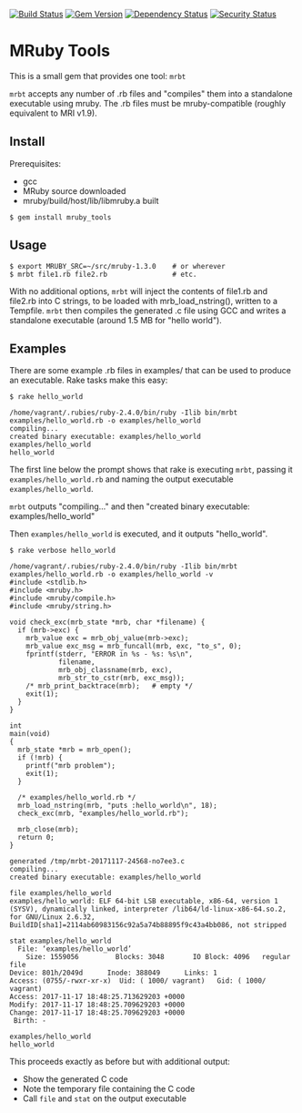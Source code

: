 [![Build Status](https://travis-ci.org/rickhull/mruby_tools.svg?branch=master)](https://travis-ci.org/rickhull/mruby_tools)
[![Gem Version](https://badge.fury.io/rb/mruby_tools.svg)](https://badge.fury.io/rb/mruby_tools)
[![Dependency Status](https://gemnasium.com/rickhull/mruby_tools.svg)](https://gemnasium.com/rickhull/mruby_tools)
[![Security Status](https://hakiri.io/github/rickhull/mruby_tools/master.svg)](https://hakiri.io/github/rickhull/mruby_tools/master)

# MRuby Tools

This is a small gem that provides one tool: `mrbt`

`mrbt` accepts any number of .rb files and "compiles" them into a standalone
executable using mruby.  The .rb files must be mruby-compatible (roughly
equivalent to MRI v1.9).

## Install

Prerequisites:

* gcc
* MRuby source downloaded
* mruby/build/host/lib/libmruby.a built

```
$ gem install mruby_tools
```

## Usage

```
$ export MRUBY_SRC=~/src/mruby-1.3.0    # or wherever
$ mrbt file1.rb file2.rb                # etc.
```

With no additional options, `mrbt` will inject the contents of file1.rb and
file2.rb into C strings, to be loaded with mrb_load_nstring(), written to a
Tempfile.  `mrbt` then compiles the generated .c file using GCC and writes
a standalone executable (around 1.5 MB for "hello world").

## Examples

There are some example .rb files in examples/ that can be used to produce
an executable.  Rake tasks make this easy:

```
$ rake hello_world

/home/vagrant/.rubies/ruby-2.4.0/bin/ruby -Ilib bin/mrbt examples/hello_world.rb -o examples/hello_world
compiling...
created binary executable: examples/hello_world
examples/hello_world
hello_world
```

The first line below the prompt shows that rake is executing `mrbt`, passing it
`examples/hello_world.rb` and naming the output executable
`examples/hello_world`.

`mrbt` outputs "compiling..." and then "created binary
executable: examples/hello_world"

Then `examples/hello_world` is executed, and it outputs "hello_world".

```
$ rake verbose hello_world

/home/vagrant/.rubies/ruby-2.4.0/bin/ruby -Ilib bin/mrbt examples/hello_world.rb -o examples/hello_world -v
#include <stdlib.h>
#include <mruby.h>
#include <mruby/compile.h>
#include <mruby/string.h>

void check_exc(mrb_state *mrb, char *filename) {
  if (mrb->exc) {
    mrb_value exc = mrb_obj_value(mrb->exc);
    mrb_value exc_msg = mrb_funcall(mrb, exc, "to_s", 0);
    fprintf(stderr, "ERROR in %s - %s: %s\n",
            filename,
            mrb_obj_classname(mrb, exc),
            mrb_str_to_cstr(mrb, exc_msg));
    /* mrb_print_backtrace(mrb);   # empty */
    exit(1);
  }
}

int
main(void)
{
  mrb_state *mrb = mrb_open();
  if (!mrb) {
    printf("mrb problem");
    exit(1);
  }

  /* examples/hello_world.rb */
  mrb_load_nstring(mrb, "puts :hello_world\n", 18);
  check_exc(mrb, "examples/hello_world.rb");

  mrb_close(mrb);
  return 0;
}

generated /tmp/mrbt-20171117-24568-no7ee3.c
compiling...
created binary executable: examples/hello_world

file examples/hello_world
examples/hello_world: ELF 64-bit LSB executable, x86-64, version 1 (SYSV), dynamically linked, interpreter /lib64/ld-linux-x86-64.so.2, for GNU/Linux 2.6.32, BuildID[sha1]=2114ab60983156c92a5a74b88895f9c43a4bb086, not stripped

stat examples/hello_world
  File: ‘examples/hello_world’
    Size: 1559056         Blocks: 3048       IO Block: 4096   regular file
Device: 801h/2049d      Inode: 388049      Links: 1
Access: (0755/-rwxr-xr-x)  Uid: ( 1000/ vagrant)   Gid: ( 1000/ vagrant)
Access: 2017-11-17 18:48:25.713629203 +0000
Modify: 2017-11-17 18:48:25.709629203 +0000
Change: 2017-11-17 18:48:25.709629203 +0000
 Birth: -

examples/hello_world
hello_world
```

This proceeds exactly as before but with additional output:

* Show the generated C code
* Note the temporary file containing the C code
* Call `file` and `stat` on the output executable
